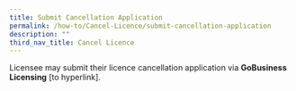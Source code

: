 ```yaml
---
title: Submit Cancellation Application
permalink: /how-to/Cancel-Licence/submit-cancellation-application
description: ""
third_nav_title: Cancel Licence
---
```

Licensee may submit their licence cancellation application via <b>GoBusiness Licensing</b> [to hyperlink].